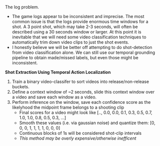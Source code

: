 The log problem.

- The game logs appear to be inconsistent and imprecise. The most common issue is that the logs provide enormous time windows for a shot. A 3 point shot, which may take 2-3 seconds, will often be described using a 30 seconds window or larger. At this point it is inevitable that we will need some video classification techniques to automatically trim down video clips to just the shot events.
- I honestly believe we will be better off attempting to do shot-detection from video classification alone. We can still use our temporal grounding pipeline to obtain made/missed labels, but even those might be inconsistent.

**Shot Extraction Using Temporal Action Localization**
1. Train a binary video-classifer to sort videos into release/non-release buckets.
2. Define a context window of ~2 seconds, slide this context window over a video and save each window as a video.
3. Perform inference on the window, save each confidence score as the likelyhood the midpoint frame belongs to a shooting clip
    - Final scores for a video might look like [.., 0.0, 0.0, 0.1, 0.3, 0.5, 0.7, 1.0, 1.0, 0.8, 0.5, 0.3, ...]
    - Smooth these values (i.e. via gaussian noise) and quantize them: [0, 0, 0, 1, 1, 1, 1, 0, 0, 0]
    - Continuous blocks of 1s will be considered shot-clip intervals
    - *This method may be overly expensive/otherwise inefficent*